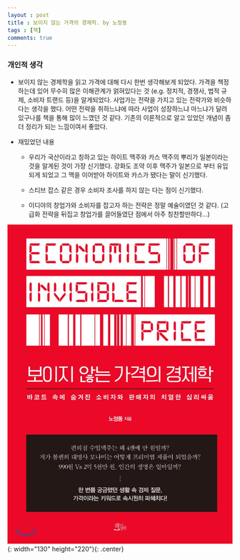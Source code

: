 ```yaml
---
layout : post
title : 보이지 않는 가격의 경제학. by 노정동
tags : [책]
comments: true
---
```

### 개인적 생각
- 보이지 않는 경제학을 읽고 가격에 대해 다시 한번 생각해보게 되었다. 가격을 책정하는데 있어 무수히 많은 이해관계가 얽혀있다는 것 (e.g. 정치적, 경쟁사, 법적 규제, 소비자 트랜드 등)을 알게되었다. 사업가는 전략을 가지고 있는 전략가와 비슷하다는 생각을 했다. 어떤 전략을 취하느냐에 따라 사업이 성장하느냐 마느냐가 달려있구나를 책을 통해 많이 느꼈던 것 같다. 기존의 이론적으로 알고 있었던 개념이 좀 더 정리가 되는 느낌이여서 좋았다.

- 재밌었던 내용
  - 우리가 국산이라고 칭하고 있는 하이트 맥주와 카스 맥주의 뿌리가 일본이라는 것을 알게된 것이 가장 신기했다. 강화도 조약 이후 맥주가 일본으로 부터 유입되게 되었고 그 맥을 이어받아 하이트와 카스가 됐다는 말이 신기했다.

  - 스티브 잡스 같은 경우 소비자 조사를 하지 않는 다는 점이 신기했다.

  - 이디야의 창업가와 소비자를 잡고자 하는 전략은 정말 예술이였던 것 같다. (고급화 전략을 뒤집고 창업가를 끌어들였단 점에서 아주 칭찬할만하다...)



![보이지 않는 가격의 경제학](../images/book-8.jpg){: width="130" height="220"){: .center}
